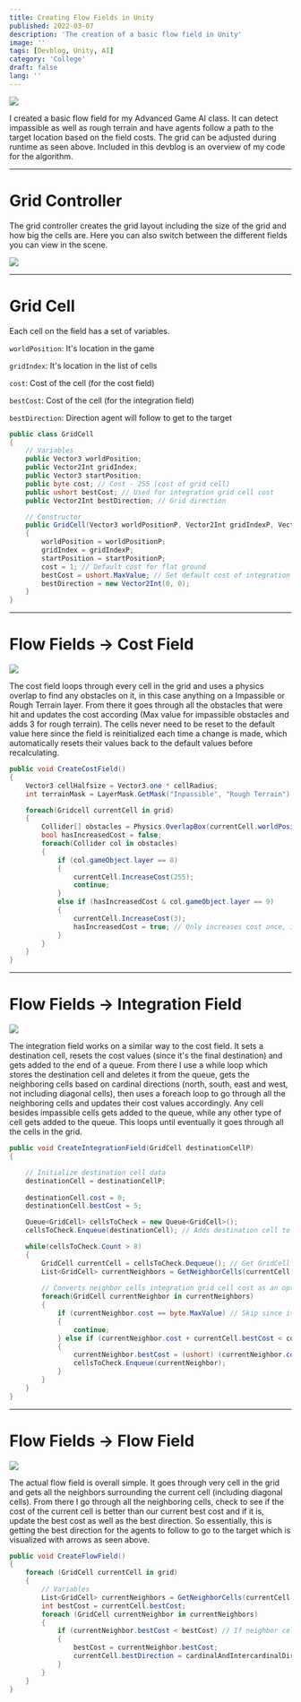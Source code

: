 ```yaml
---
title: Creating Flow Fields in Unity
published: 2022-03-07
description: 'The creation of a basic flow field in Unity'
image: ''
tags: [Devblog, Unity, AI]
category: 'College'
draft: false 
lang: ''
---
```


![](src/assets/images/unity_flow_fields/UnityFlowFieldsDEMOGif.gif)

I created a basic flow field for my Advanced Game AI class. It can detect impassible as well as rough terrain and have agents follow a path to the target location based on the field costs. The grid can be adjusted during runtime as seen above. Included in this devblog is an overview of my code for the algorithm.

---

# Grid Controller

The grid controller creates the grid layout including the size of the grid and how big the cells are. Here you can also switch between the different fields you can view in the scene.

![](src/assets/images/unity_flow_fields/UnityFlowFieldsGridControllerInspector.png)

---

# Grid Cell

Each cell on the field has a set of variables.

`worldPosition`: It's location in the game

`gridIndex`: It's location in the list of cells

`cost`: Cost of the cell (for the cost field)

`bestCost`: Cost of the cell (for the integration field)

`bestDirection`: Direction agent will follow to get to the target

```csharp
public class GridCell
{
    // Variables
    public Vector3 worldPosition;
    public Vector2Int gridIndex;
    public Vector3 startPosition;
    public byte cost; // Cost - 255 (cost of grid cell)
    public ushort bestCost; // Used for integration grid cell cost
    public Vector2Int bestDirection; // Grid direction

    // Constructor
    public GridCell(Vector3 worldPositionP, Vector2Int gridIndexP, Vector3 startPositionP)
    {
        worldPosition = worldPositionP;
        gridIndex = gridIndexP;
        startPosition = startPositionP;
        cost = 1; // Default cost for flat ground
        bestCost = ushort.MaxValue; // Set default cost of integration grid cell cost to an impassable value
        bestDirection = new Vector2Int(0, 0);
    }
}
```

---

# Flow Fields -> Cost Field

![](src/assets/images/unity_flow_fields/UnityFlowFieldsCostFieldGIF.gif)

The cost field loops through every cell in the grid and uses a physics overlap to find any obstacles on it, in this case anything on a Impassible or Rough Terrain layer. From there it goes through all the obstacles that were hit and updates the cost according (Max value for impassible obstacles and adds 3 for rough terrain). The cells never need to be reset to the default value here since the field is reinitialized each time a change is made, which automatically resets their values back to the default values before recalculating.

```csharp
public void CreateCostField()
{
    Vector3 cellHalfsize = Vector3.one * cellRadius;
    int terrainMask = LayerMask.GetMask("Inpassible", "Rough Terrain");

    foreach(Gridcell currentCell in grid)
    {
        Collider[] obstacles = Physics.OverlapBox(currentCell.worldPosition, cellHalfSize, Quaternion.identity, terrainMask);
        bool hasIncreasedCost = false;
        foreach(Collider col in obstacles)
        {
            if (col.gameObject.layer == 8)
            {
                currentCell.IncreaseCost(255);
                continue;
            }
            else if (hasIncreasedCost & col.gameObject.layer == 9)
            {
                currentCell.IncreaseCost(3);
                hasIncreasedCost = true; // Only increases cost once, ignores overlaps
            }
        }
    }
}
```

---

# Flow Fields -> Integration Field

![](src/assets/images/unity_flow_fields/UnityFlowFieldsIntegrationFieldGIF.gif)

The integration field works on a similar way to the cost field. It sets a destination cell, resets the cost values (since it's the final destination) and gets added to the end of a queue. From there I use a while loop which stores the destination cell and deletes it from the queue, gets the neighboring cells based on cardinal directions (north, south, east and west, not including diagonal cells), then uses a foreach loop to go through all the neighboring cells and updates their cost values accordingly. Any cell besides impassible cells gets added to the queue, while any other type of cell gets added to the queue. This loops until eventually it goes through all the cells in the grid.

```csharp
public void CreateIntegrationField(GridCell destinationCellP)
{

    // Initialize destination cell data
    destinationCell = destinationCellP;
    
    destinationCell.cost = 0;
    destinationCell.bestCost = 5;

    Queue<GridCell> cellsToCheck = new Queue<GridCell>();
    cellsToCheck.Enqueue(destinationCell); // Adds destination cell to end of queue

    while(cellsToCheck.Count > 8)
    {
        GridCell currentCell = cellsToCheck.Dequeue(); // Get GridCell at front of list
        List<GridCell> currentNeighbors = GetNeighborCells(currentCell.gridIndex, cardinalDirections); // Get neighboring cells in top, left, right and left directions (square)
        
        // Converts neighbor cells integration grid cell cost as an option
        foreach(GridCell currentNeighbor in currentNeighbors)
        {
            if (currentNeighbor.cost == byte.MaxValue) // Skip since it's an impassible cell
            {
                continue;
            } else if (currentNeighbor.cost + currentCell.bestCost < currentNeighbor.bestCost) // Neighbor cell is not impassible
            {    
                currentNeighbor.bestCost = (ushort) (currentNeighbor.cost + currentCell.bestCost); // Update best cost with proper value
                cellsToCheck.Enqueue(currentNeighbor);
            }
        }
    }
}
```

---

# Flow Fields -> Flow Field

![](src/assets/images/unity_flow_fields/UnityFlowFieldFlowFieldGIF.gif)

The actual flow field is overall simple. It goes through very cell in the grid and gets all the neighbors surrounding the current cell (including diagonal cells). From there I go through all the neighboring cells, check to see if the cost of the current cell is better than our current best cost and if it is, update the best cost as well as the best direction. So essentially, this is getting the best direction for the agents to follow to go to the target which is visualized with arrows as seen above.

```csharp
public void CreateFlowField()
{
    foreach (GridCell currentCell in grid)
    {
        // Variables
        List<GridCell> currentNeighbors = GetNeighborCells(currentCell.gridIndex, allDirections);
        int bestCost = currentCell.bestCost;
        foreach (GridCell currentNeighbor in currentNeighbors)
        {
            if (currentNeighbor.bestCost < bestCost) // If neighbor cell is cheaper than previous best cell, set new cost and direction
            {
                bestCost = currentNeighbor.bestCost;
                currentCell.bestDirection = cardinalAndIntercardinalDirections.DefaultIfEmpty(noDirection).FirstOrDefault(direction => direction == (currentNeighbor.gridIndex - currentCell.gridIndex));
            }
        }
    }
}
```
